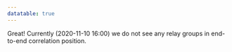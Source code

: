 ```yaml
---
datatable: true
---
```



Great! Currently (2020-11-10 16:00) we do not see any relay groups
in end-to-end correlation position.
